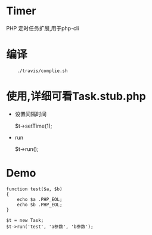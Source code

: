 # Timer

PHP 定时任务扩展,用于php-cli

# 编译

```
    ./travis/complie.sh
```

# 使用,详细可看Task.stub.php


* 设置间隔时间  

    $t->setTime(1);


* run 
    
    $t->run();


# Demo

```
function test($a, $b)
{
    echo $a .PHP_EOL;
    echo $b .PHP_EOL;
}

$t = new Task;
$t->run('test', 'a参数', 'b参数');
```


